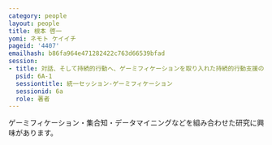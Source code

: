 ```yaml
---
category: people
layout: people
title: 根本 啓一
yomi: ネモト ケイイチ
pageid: '4407'
emailhash: b86fa964e471282422c763d66539bfad
session:
- title: 対話、そして持続的行動へ、ゲーミフィケーションを取り入れた持続的行動支援の取り組み
  psid: 6A-1
  sessiontitle: 統一セッション-ゲーミフィケーション
  sessionid: 6a
  role: 著者
---
```

ゲーミフィケーション・集合知・データマイニングなどを組み合わせた研究に興味があります。